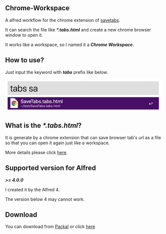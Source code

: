 

## Chrome-Workspace

A alfred workflow for the chrome extension of [savetabs](https://github.com/hzh-cocong/SaveTabs).

It can search the file like ***\*.tabs.html*** and create a new chrome browser window to open it.

It works like a workspace, so I named it a ***Chrome Workspace***.



## How to use?

Just input the keyword with ***tabs*** prefix like below.

![](docs/images/search.jpg)



## What is the ***\*.tabs.html***?

It is generate by a chrome extension that can save browser tab's url as a file so that you can open it again just like a workspace. 

More details please click [here](https://github.com/hzh-cocong/SaveTabs).



## Supported version for Alfred

***>= 4.0.0***



I created it by the Alfred 4. 

The version below 4 may cannot work.



## Download

You can download from [Packal](http://www.packal.org/workflow/chrome-workspace) or click [here](https://github.com/hzh-cocong/Time-Helper/releases/download/v1.0.0/Chrome.Workspace.alfredworkflow)

